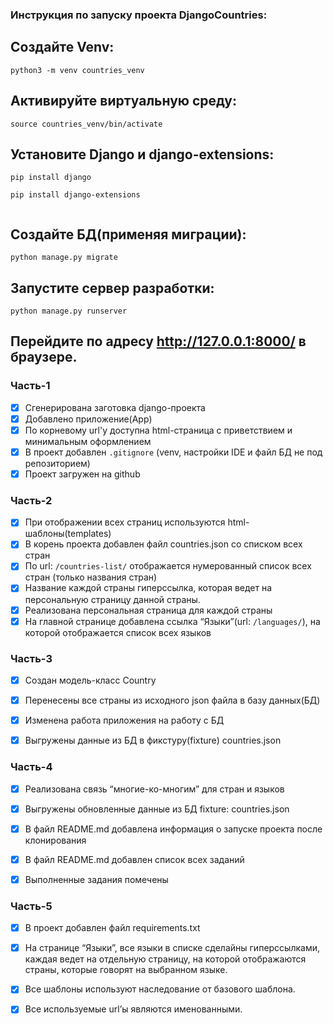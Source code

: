 ### Инструкция по запуску проекта DjangoCountries:

## Создайте Venv:
```
python3 -m venv countries_venv
```

## Активируйте виртуальную среду:
```
source countries_venv/bin/activate
```

## Установите Django и django-extensions:
```
pip install django

pip install django-extensions


```
## Создайте БД(применяя миграции):
```
python manage.py migrate

```

## Запустите сервер разработки:
```
python manage.py runserver
```

## Перейдите по адресу http://127.0.0.1:8000/ в браузере.



### Часть-1
- [x] Сгенерирована заготовка django-проекта
- [x] Добавлено приложение(App)
- [x] По корневому url'у доступна html-страница с приветствием и минимальным оформлением
- [x] В проект добавлен `.gitignore` (venv, настройки IDE и файл БД не под репозиторием)
- [x] Проект загружен на github

### Часть-2
- [x] При отображении всех страниц используются html-шаблоны(templates)
- [x] В корень проекта добавлен файл countries.json со списком всех стран
- [x] По url: `/countries-list/` отображается нумерованный список всех стран (только названия стран)
- [x] Название каждой страны гиперссылка, которая ведет на персональную страницу данной страны.
- [x] Реализована персональная страница для каждой страны
- [x] На главной странице добавлена ссылка “Языки”(url: `/languages/`), на которой отображается список всех языков

### Часть-3
- [x] Создан модель-класс Country
- [x] Перенесены все страны из исходного json файла в базу данных(БД)
- [x] Изменена работа приложения на работу с БД
- [x] Выгружены данные из БД в фикстуру(fixture) countries.json


### Часть-4
- [x] Реализована связь “многие-ко-многим” для стран и языков
- [x] Выгружены обновленные данные из БД fixture: countries.json
- [x] В файл README.md добавлена информация о запуске проекта после клонирования
- [x] В файл README.md добавлен список всех заданий
- [x] Выполненные задания помечены


### Часть-5
- [x] В проект добавлен файл requirements.txt
- [x] На странице “Языки”, все языки в списке сделайны гиперссылками, каждая ведет на отдельную страницу, на которой отображаются страны, которые говорят на выбранном языке.
- [x] Все шаблоны используют наследование от базового шаблона.
- [x] Все используемые url’ы являются именованными.

